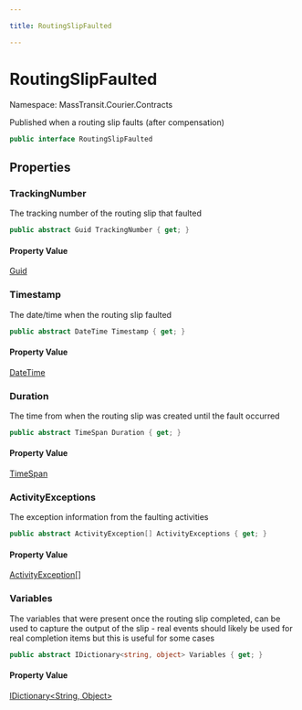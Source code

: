 ```yaml
---

title: RoutingSlipFaulted

---
```


# RoutingSlipFaulted

Namespace: MassTransit.Courier.Contracts

Published when a routing slip faults (after compensation)

```csharp
public interface RoutingSlipFaulted
```

## Properties

### **TrackingNumber**

The tracking number of the routing slip that faulted

```csharp
public abstract Guid TrackingNumber { get; }
```

#### Property Value

[Guid](https://learn.microsoft.com/en-us/dotnet/api/system.guid)<br/>

### **Timestamp**

The date/time when the routing slip faulted

```csharp
public abstract DateTime Timestamp { get; }
```

#### Property Value

[DateTime](https://learn.microsoft.com/en-us/dotnet/api/system.datetime)<br/>

### **Duration**

The time from when the routing slip was created until the fault occurred

```csharp
public abstract TimeSpan Duration { get; }
```

#### Property Value

[TimeSpan](https://learn.microsoft.com/en-us/dotnet/api/system.timespan)<br/>

### **ActivityExceptions**

The exception information from the faulting activities

```csharp
public abstract ActivityException[] ActivityExceptions { get; }
```

#### Property Value

[ActivityException[]](../masstransit-courier-contracts/activityexception)<br/>

### **Variables**

The variables that were present once the routing slip completed, can be used
 to capture the output of the slip - real events should likely be used for real
 completion items but this is useful for some cases

```csharp
public abstract IDictionary<string, object> Variables { get; }
```

#### Property Value

[IDictionary\<String, Object\>](https://learn.microsoft.com/en-us/dotnet/api/system.collections.generic.idictionary-2)<br/>
